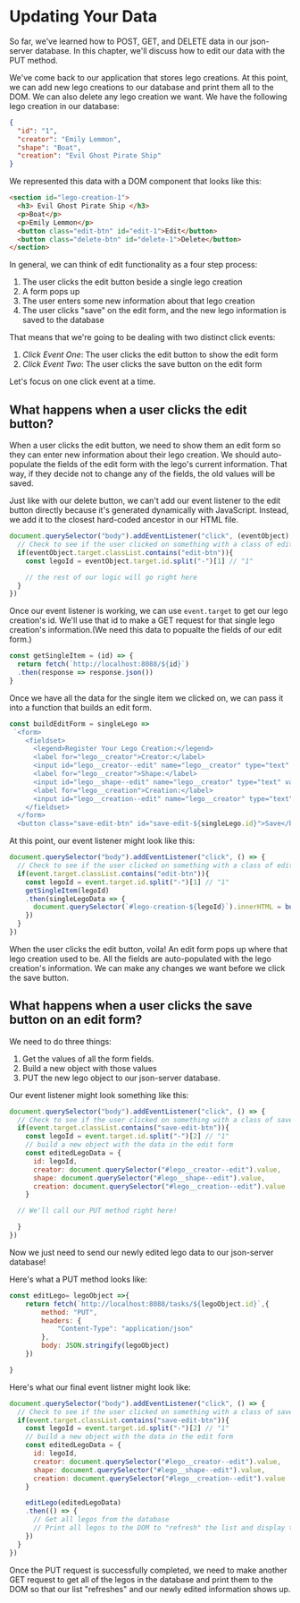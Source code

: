 # Updating Your Data

So far, we've learned how to POST, GET, and DELETE data in our json-server database. In this chapter, we'll discuss how to edit our data with the PUT method.

We've come back to our application that stores lego creations. At this point, we can add new lego creations to our database and print them all to the DOM. We can also delete any lego creation we want. We have the following lego creation in our database:
```json
{
  "id": "1",
  "creator": "Emily Lemmon",
  "shape": "Boat",
  "creation": "Evil Ghost Pirate Ship"
}
```
We represented this data with a DOM component that looks like this:

```html
<section id="lego-creation-1">
  <h3> Evil Ghost Pirate Ship </h3>
  <p>Boat</p>
  <p>Emily Lemmon</p>
  <button class="edit-btn" id="edit-1">Edit</button>
  <button class="delete-btn" id="delete-1">Delete</button>
</section>

```

In general, we can think of edit functionality as a four step process:
1. The user clicks the edit button beside a single lego creation
1. A form pops up
1. The user enters some new information about that lego creation
1. The user clicks "save" on the edit form, and the new lego information is saved to the database

That means that we're going to be dealing with two distinct click events:
1. *Click Event One*: The user clicks the edit button to show the edit form
1. *Click Event Two*: The user clicks the save button on the edit form

Let's focus on one click event at a time.

## What happens when a user clicks the edit button?
When a user clicks the edit button, we need to show them an edit form so they can enter new information about their lego creation. We should auto-populate the fields of the edit form with the lego's current information. That way, if they decide not to change any of the fields, the old values will be saved.

Just like with our delete button, we can't add our event listener to the edit button directly because it's generated dynamically with JavaScript. Instead, we add it to the closest hard-coded ancestor in our HTML file.
```js
document.querySelector("body").addEventListener("click", (eventObject) => {
  // Check to see if the user clicked on something with a class of edit-btn
  if(eventObject.target.classList.contains("edit-btn")){
    const legoId = eventObject.target.id.split("-")[1] // "1"

    // the rest of our logic will go right here
  }
})
```

Once our event listener is working, we can use `event.target` to get our lego creation's id.
We'll use that id to make a GET request for that single lego creation's information.(We need this data to popualte the fields of our edit form.)

```js
const getSingleItem = (id) => {
  return fetch(`http://localhost:8088/${id}`)
  .then(response => response.json())
}
```
Once we have all the data for the single item we clicked on, we can pass it into a function that builds an edit form.

```js
const buildEditForm = singleLego =>
 `<form>
    <fieldset>
      <legend>Register Your Lego Creation:</legend>
      <label for="lego__creator">Creator:</label>
      <input id="lego__creator--edit" name="lego__creator" type="text" value=${singleLego.creator} autofocus />
      <label for="lego__creator">Shape:</label>
      <input id="lego__shape--edit" name="lego__creator" type="text" value=${singleLego.shape} autofocus />
      <label for="lego__creation">Creation:</label>
      <input id="lego__creation--edit" name="lego__creator" type="text" value=${singleLego.creation} autofocus />
    </fieldset>
  </form>
  <button class="save-edit-btn" id="save-edit-${singleLego.id}">Save</button>`
```

At this point, our event listener might look like this:
```js
document.querySelector("body").addEventListener("click", () => {
  // Check to see if the user clicked on something with a class of edit-btn
  if(event.target.classList.contains("edit-btn")){
    const legoId = event.target.id.split("-")[1] // "1"
    getSingleItem(legoId)
    .then(singleLegoData => {
      document.querySelector(`#lego-creation-${legoId}`).innerHTML = buildEditForm(singleLegoData);
    })
  }
})
```
When the user clicks the edit button, voila! An edit form pops up where that lego creation used to be. All the fields are auto-populated with the lego creation's information. We can make any changes we want before we click the save button.

## What happens when a user clicks the save button on an edit form?

We need to do three things:
1. Get the values of all the form fields.
1. Build a new object with those values
1. PUT the new lego object to our json-server database.

Our event listener might look something like this:
```js
document.querySelector("body").addEventListener("click", () => {
  // Check to see if the user clicked on something with a class of save-edit-btn
  if(event.target.classList.contains("save-edit-btn")){
    const legoId = event.target.id.split("-")[2] // "1"
    // build a new object with the data in the edit form
    const editedLegoData = {
      id: legoId,
      creator: document.querySelector("#lego__creator--edit").value,
      shape: document.querySelector("#lego__shape--edit").value,
      creation: document.querySelector("#lego__creation--edit").value
    }

  // We'll call our PUT method right here!

  }
})
```

Now we just need to send our newly edited lego data to our json-server database!

Here's what a PUT method looks like:
```js
const editLego= legoObject =>{
    return fetch(`http://localhost:8088/tasks/${legoObject.id}`,{
        method: "PUT",
        headers: {
            "Content-Type": "application/json"
        },
        body: JSON.stringify(legoObject)
    })

}
```
Here's what our final event listner might look like:

```js
document.querySelector("body").addEventListener("click", () => {
  // Check to see if the user clicked on something with a class of save-edit-btn
  if(event.target.classList.contains("save-edit-btn")){
    const legoId = event.target.id.split("-")[2] // "1"
    // build a new object with the data in the edit form
    const editedLegoData = {
      id: legoId,
      creator: document.querySelector("#lego__creator--edit").value,
      shape: document.querySelector("#lego__shape--edit").value,
      creation: document.querySelector("#lego__creation--edit").value
    }

    editLego(editedLegoData)
    .then(() => {
      // Get all legos from the database
      // Print all legos to the DOM to "refresh" the list and display the newly edited information
    })
  }
})
```

Once the PUT request is successfully completed, we need to make another GET request to get all of the legos in the database and print them to the DOM so that our list "refreshes" and our newly edited information shows up.

